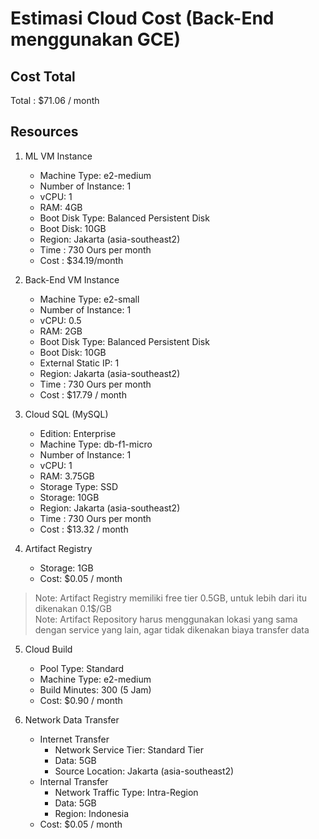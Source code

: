 # Estimasi Cloud Cost (Back-End menggunakan GCE)

## Cost Total
Total : $71.06 / month
## Resources
1. ML VM Instance
    * Machine Type: e2-medium
    * Number of Instance: 1
    * vCPU: 1
    * RAM: 4GB
    * Boot Disk Type: Balanced Persistent Disk
    * Boot Disk: 10GB
    * Region: Jakarta (asia-southeast2)
    * Time : 730 Ours per month
    * Cost : $34.19/month

2. Back-End VM Instance
    * Machine Type: e2-small
    * Number of Instance: 1
    * vCPU: 0.5
    * RAM: 2GB
    * Boot Disk Type: Balanced Persistent Disk
    * Boot Disk: 10GB
    * External Static IP: 1
    * Region: Jakarta (asia-southeast2)
    * Time : 730 Ours per month
    * Cost : $17.79 / month

3. Cloud SQL (MySQL)
    * Edition: Enterprise
    * Machine Type: db-f1-micro
    * Number of Instance: 1
    * vCPU: 1
    * RAM: 3.75GB
    * Storage Type: SSD
    * Storage: 10GB
    * Region: Jakarta (asia-southeast2)
    * Time : 730 Ours per month
    * Cost : $13.32 / month

4. Artifact Registry
    * Storage: 1GB
    * Cost: $0.05 / month
> Note: Artifact Registry memiliki free tier 0.5GB, untuk lebih dari itu dikenakan 0.1$/GB <br>
> Note: Artifact Repository harus menggunakan lokasi yang sama dengan service yang lain, agar tidak dikenakan biaya transfer data 

5. Cloud Build
    * Pool Type: Standard
    * Machine Type: e2-medium
    * Build Minutes: 300 (5 Jam)
    * Cost: $0.90 / month

6. Network Data Transfer
    * Internet Transfer
        * Network Service Tier: Standard Tier
        * Data: 5GB
        * Source Location: Jakarta (asia-southeast2)
    * Internal Transfer
        * Network Traffic Type: Intra-Region
        * Data: 5GB
        * Region: Indonesia
    * Cost: $0.05 / month

<!-- 6. Pub/Sub
    * Published Data Daily: 0.3GB
> Note: Pubsub punya free tier 10GB / month -->


